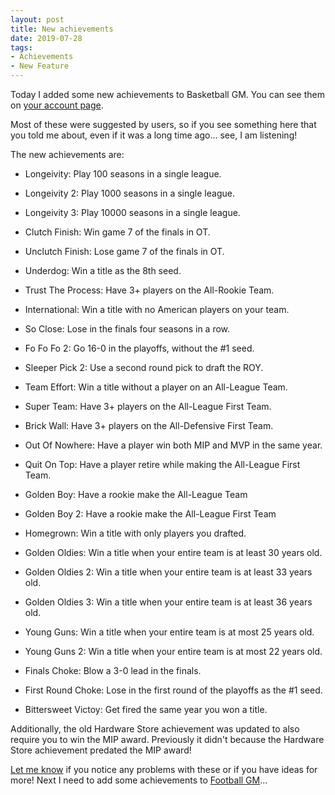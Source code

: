 ```yaml
---
layout: post
title: New achievements
date: 2019-07-28
tags:
- Achievements
- New Feature
---
```


Today I added some new achievements to Basketball GM. You can see them on [your account page](https://play.basketball-gm.com/account).

Most of these were suggested by users, so if you see something here that you told me about, even if it was a long time ago... see, I am listening!

The new achievements are:

<!--more-->

- Longeivity: Play 100 seasons in a single league.

- Longeivity 2: Play 1000 seasons in a single league.

- Longeivity 3: Play 10000 seasons in a single league.

- Clutch Finish: Win game 7 of the finals in OT.

- Unclutch Finish: Lose game 7 of the finals in OT.

- Underdog: Win a title as the 8th seed.

- Trust The Process: Have 3+ players on the All-Rookie Team.

- International: Win a title with no American players on your team.

- So Close: Lose in the finals four seasons in a row.

- Fo Fo Fo 2: Go 16-0 in the playoffs, without the #1 seed.

- Sleeper Pick 2: Use a second round pick to draft the ROY.

- Team Effort: Win a title without a player on an All-League Team.

- Super Team: Have 3+ players on the All-League First Team.

- Brick Wall: Have 3+ players on the All-Defensive First Team.

- Out Of Nowhere: Have a player win both MIP and MVP in the same year.

- Quit On Top: Have a player retire while making the All-League First Team.

- Golden Boy: Have a rookie make the All-League Team

- Golden Boy 2: Have a rookie make the All-League First Team

- Homegrown: Win a title with only players you drafted.

- Golden Oldies: Win a title when your entire team is at least 30 years old.

- Golden Oldies 2: Win a title when your entire team is at least 33 years old.

- Golden Oldies 3: Win a title when your entire team is at least 36 years old.

- Young Guns: Win a title when your entire team is at most 25 years old.

- Young Guns 2: Win a title when your entire team is at most 22 years old.

- Finals Choke: Blow a 3-0 lead in the finals.

- First Round Choke: Lose in the first round of the playoffs as the #1 seed.

- Bittersweet Victoy: Get fired the same year you won a title.

Additionally, the old Hardware Store achievement was updated to also require you to win the MIP award. Previously it didn't because the Hardware Store achievement predated the MIP award!

[Let me know](/contact/) if you notice any problems with these or if you have ideas for more! Next I need to add some achievements to [Football GM](https://football-gm.com/)...
